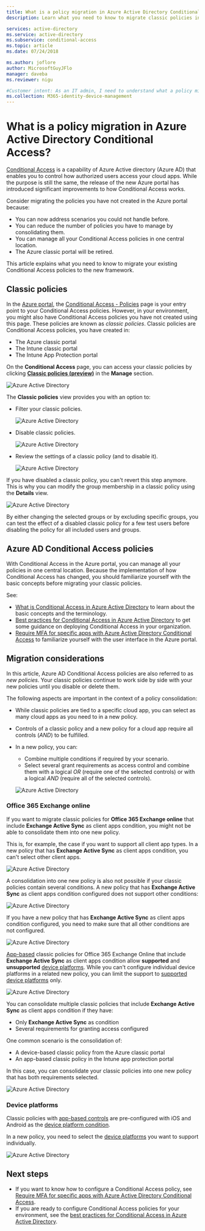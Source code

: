 ```yaml
---
title: What is a policy migration in Azure Active Directory Conditional Access? | Microsoft Docs
description: Learn what you need to know to migrate classic policies in the Azure portal.

services: active-directory
ms.service: active-directory
ms.subservice: conditional-access
ms.topic: article
ms.date: 07/24/2018

ms.author: joflore
author: MicrosoftGuyJFlo
manager: daveba
ms.reviewer: nigu

#Customer intent: As an IT admin, I need to understand what a policy migration is in Conditional Access so that I can get rid of my classic policies.
ms.collection: M365-identity-device-management
---
```

# What is a policy migration in Azure Active Directory Conditional Access? 

[Conditional Access](../active-directory-conditional-access-azure-portal.md) is a capability of Azure Active directory (Azure AD) that enables you to control how authorized users access your cloud apps. While the purpose is still the same, the release of the new Azure portal has introduced significant improvements to how Conditional Access works.

Consider migrating the policies you have not created in the Azure portal because:

- You can now address scenarios you could not handle before.
- You can reduce the number of policies you have to manage by consolidating them.   
- You can manage all your Conditional Access policies in one central location.
- The Azure classic portal will be retired.   

This article explains what you need to know to migrate your existing Conditional Access policies to the new framework.
 
## Classic policies

In the [Azure portal](https://portal.azure.com), the [Conditional Access - Policies](https://portal.azure.com/#blade/Microsoft_AAD_IAM/ConditionalAccessBlade/Policies) page is your entry point to your Conditional Access policies. However, in your environment, you might also have Conditional Access policies you have not created using this page. These policies are known as *classic policies*. Classic policies are Conditional Access policies, you have created in:

- The Azure classic portal
- The Intune classic portal
- The Intune App Protection portal

On the **Conditional Access** page, you can access your classic policies by clicking [**Classic policies (preview)**](https://portal.azure.com/#blade/Microsoft_AAD_IAM/ConditionalAccessBlade/ClassicPolicies) in the **Manage** section. 

![Azure Active Directory](./media/policy-migration/71.png)

The **Classic policies** view provides you with an option to:

- Filter your classic policies.
 
   ![Azure Active Directory](./media/policy-migration/72.png)

- Disable classic policies.

   ![Azure Active Directory](./media/policy-migration/73.png)
   
- Review the settings of a classic policy (and to disable it).

   ![Azure Active Directory](./media/policy-migration/74.png)

If you have disabled a classic policy, you can't revert this step anymore. This is why you can modify the group membership in a classic policy using the **Details** view. 

![Azure Active Directory](./media/policy-migration/75.png)

By either changing the selected groups or by excluding specific groups, you can test the effect of a disabled classic policy for a few test users before disabling the policy for all included users and groups. 

## Azure AD Conditional Access policies

With Conditional Access in the Azure portal, you can manage all your policies in one central location. Because the implementation of how Conditional Access has changed, you should familiarize yourself with the basic concepts before migrating your classic policies.

See:

- [What is Conditional Access in Azure Active Directory](../active-directory-conditional-access-azure-portal.md) to learn about the basic concepts and the terminology.
- [Best practices for Conditional Access in Azure Active Directory](best-practices.md) to get some guidance on deploying Conditional Access in your organization.
- [Require MFA for specific apps with Azure Active Directory Conditional Access](app-based-mfa.md) to familiarize yourself with the user interface in the Azure portal.
 
## Migration considerations

In this article, Azure AD Conditional Access policies are also referred to as *new policies*.
Your classic policies continue to work side by side with your new policies until you disable or delete them. 

The following aspects are important in the context of a policy consolidation:

- While classic policies are tied to a specific cloud app, you can select as many cloud apps as you need to in a new policy.
- Controls of a classic policy and a new policy for a cloud app require all controls (*AND*) to be fulfilled. 
- In a new policy, you can:
   - Combine multiple conditions if required by your scenario. 
   - Select several grant requirements as access control and combine them with a logical *OR* (require one of the selected controls) or with a logical *AND* (require all of the selected controls).

   ![Azure Active Directory](./media/policy-migration/25.png)

### Office 365 Exchange online

If you want to migrate classic policies for **Office 365 Exchange online** that include **Exchange Active Sync** as client apps condition, you might not be able to consolidate them into one new policy. 

This is, for example, the case if you want to support all client app types. In a new policy that has **Exchange Active Sync** as client apps condition, you can't select other client apps.

![Azure Active Directory](./media/policy-migration/64.png)

A consolidation into one new policy is also not possible if your classic policies contain several conditions. A new policy that has **Exchange Active Sync** as client apps condition configured does not support other conditions:   

![Azure Active Directory](./media/policy-migration/08.png)

If you have a new policy that has **Exchange Active Sync** as client apps condition configured, you need to make sure that all other conditions are not configured. 

![Azure Active Directory](./media/policy-migration/16.png)
 
[App-based](technical-reference.md#approved-client-app-requirement) classic policies for Office 365 Exchange Online that include **Exchange Active Sync** as client apps condition allow **supported** and **unsupported** [device platforms](technical-reference.md#device-platform-condition). While you can't configure individual device platforms in a related new policy, you can limit the support to [supported device platforms](technical-reference.md#device-platform-condition) only. 

![Azure Active Directory](./media/policy-migration/65.png)

You can consolidate multiple classic policies that include **Exchange Active Sync** as client apps condition if they have:

- Only **Exchange Active Sync** as condition 
- Several requirements for granting access configured

One common scenario is the consolidation of:

- A device-based classic policy from the Azure classic portal 
- An app-based classic policy in the Intune app protection portal 
 
In this case, you can consolidate your classic policies into one new policy that has both requirements selected.

![Azure Active Directory](./media/policy-migration/62.png)

### Device platforms

Classic policies with [app-based controls](technical-reference.md#approved-client-app-requirement) are pre-configured with iOS and Android as the [device platform condition](technical-reference.md#device-platform-condition). 

In a new policy, you need to select the [device platforms](technical-reference.md#device-platform-condition) you want to support individually.

![Azure Active Directory](./media/policy-migration/41.png)

## Next steps

- If you want to know how to configure a Conditional Access policy, see [Require MFA for specific apps with Azure Active Directory Conditional Access](app-based-mfa.md).
- If you are ready to configure Conditional Access policies for your environment, see the [best practices for Conditional Access in Azure Active Directory](best-practices.md). 
